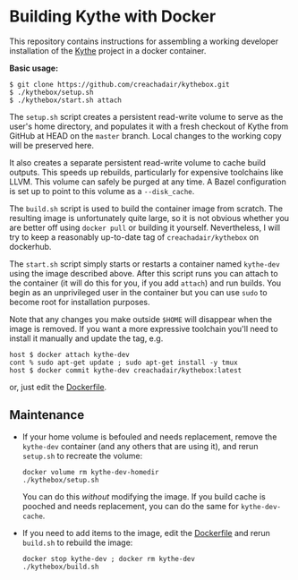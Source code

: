 # Building Kythe with Docker

This repository contains instructions for assembling a working developer
installation of the [Kythe](https://kythe.io/) project in a docker container.

**Basic usage:**

```shell
$ git clone https://github.com/creachadair/kythebox.git
$ ./kythebox/setup.sh
$ ./kythebox/start.sh attach
```

The `setup.sh` script creates a persistent read-write volume to serve as the
user's home directory, and populates it with a fresh checkout of Kythe from
GitHub at HEAD on the `master` branch. Local changes to the working copy will
be preserved here.

It also creates a separate persistent read-write volume to cache build outputs.
This speeds up rebuilds, particularly for expensive toolchains like LLVM.  This
volume can safely be purged at any time. A Bazel configuration is set up to
point to this volume as a `--disk_cache`.

The `build.sh` script is used to build the container image from scratch.  The
resulting image is unfortunately quite large, so it is not obvious whether you
are better off using `docker pull` or building it yourself. Nevertheless, I
will try to keep a reasonably up-to-date tag of `creachadair/kythebox` on
dockerhub.

The `start.sh` script simply starts or restarts a container named `kythe-dev`
using the image described above. After this script runs you can attach to the
container (it will do this for you, if you add `attach`) and run builds. You
begin as an unprivileged user in the container but you can use `sudo` to become
root for installation purposes.

Note that any changes you make outside `$HOME` will disappear when the image is
removed. If you want a more expressive toolchain you'll need to install it
manually and update the tag, e.g.

```shell
host $ docker attach kythe-dev
cont % sudo apt-get update ; sudo apt-get install -y tmux
host $ docker commit kythe-dev creachadair/kythebox:latest
```

or, just edit the [Dockerfile](image/Dockerfile).

## Maintenance

 -  If your home volume is befouled and needs replacement, remove the
    `kythe-dev` container (and any others that are using it), and rerun
    `setup.sh` to recreate the volume:

    ```shell
    docker volume rm kythe-dev-homedir
    ./kythebox/setup.sh
    ```

    You can do this _without_ modifying the image.  If you build cache is
	pooched and needs replacement, you can do the same for `kythe-dev-cache`.


 -  If you need to add items to the image, edit the
	[Dockerfile](image/Dockerfile) and rerun `build.sh` to rebuild the image:

    ```shell
    docker stop kythe-dev ; docker rm kythe-dev
    ./kythebox/build.sh
    ```
